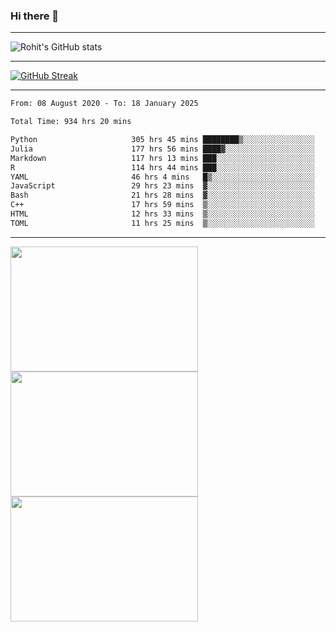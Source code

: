 ### Hi there 👋

<hr/>

![Rohit's GitHub stats](https://github-readme-stats.vercel.app/api?username=RohitRathore1&show_icons=true&theme=transparent)

<hr/>

[![GitHub Streak](http://github-readme-streak-stats.herokuapp.com?user=RohitRathore1&theme=dark&mode=weekly)](https://git.io/streak-stats)

<hr/>

<!--START_SECTION:waka-->

```txt
From: 08 August 2020 - To: 18 January 2025

Total Time: 934 hrs 20 mins

Python                     305 hrs 45 mins ████████▒░░░░░░░░░░░░░░░░   32.73 %
Julia                      177 hrs 56 mins ████▓░░░░░░░░░░░░░░░░░░░░   19.05 %
Markdown                   117 hrs 13 mins ███░░░░░░░░░░░░░░░░░░░░░░   12.55 %
R                          114 hrs 44 mins ███░░░░░░░░░░░░░░░░░░░░░░   12.28 %
YAML                       46 hrs 4 mins   █▒░░░░░░░░░░░░░░░░░░░░░░░   04.93 %
JavaScript                 29 hrs 23 mins  ▓░░░░░░░░░░░░░░░░░░░░░░░░   03.15 %
Bash                       21 hrs 28 mins  ▓░░░░░░░░░░░░░░░░░░░░░░░░   02.30 %
C++                        17 hrs 59 mins  ▒░░░░░░░░░░░░░░░░░░░░░░░░   01.93 %
HTML                       12 hrs 33 mins  ▒░░░░░░░░░░░░░░░░░░░░░░░░   01.34 %
TOML                       11 hrs 25 mins  ▒░░░░░░░░░░░░░░░░░░░░░░░░   01.22 %
```

<!--END_SECTION:waka-->

<hr/>

<p>
  <img src="https://wakatime.com/share/@TeAmp0is0N/0205e68a-e5ed-48bf-b870-3c94c1fa77d3.svg" width="300" height="200">
  <img src="https://wakatime.com/share/@TeAmp0is0N/3935ee43-08a3-493e-8b95-60c1f9204b15.svg" width="300" height="200">
  <img src="https://wakatime.com/share/@TeAmp0is0N/8717aacc-7340-44e0-abb1-987dc9823fcd.svg" width="300" height="200">
</p>




